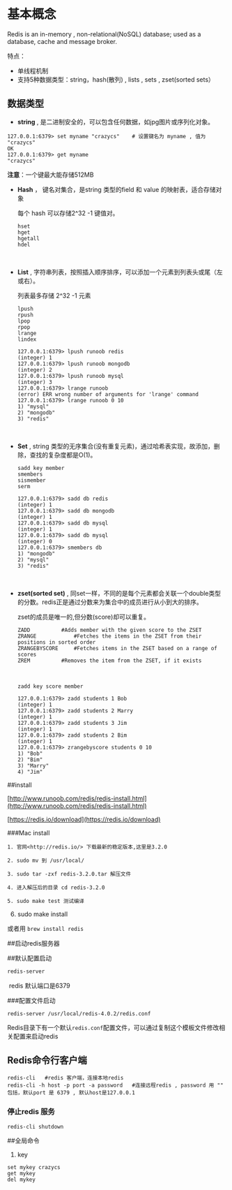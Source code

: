 # 基本概念

Redis is an in-memory , non-relational(NoSQL)  database; used as a database, cache and message broker.

特点：

* 单线程机制
* 支持5种数据类型：string，hash(散列) , lists , sets , zset(sorted sets）



## 数据类型

* **string** , 是二进制安全的，可以包含任何数据，如jpg图片或序列化对象。

```Shell
127.0.0.1:6379> set myname "crazycs"	# 设置键名为 myname , 值为 "crazycs"
OK
127.0.0.1:6379> get myname
"crazycs"
```

**注意**：一个键最大能存储512MB

* **Hash** ， 键名对集合，是string 类型的field 和 value 的映射表，适合存储对象

  每个 hash 可以存储2^32 -1 键值对。

  ```
  hset
  hget
  hgetall
  hdel
  ```

  ​

* **List** , 字符串列表，按照插入顺序排序，可以添加一个元素到列表头或尾（左或右）。

  列表最多存储 2^32 -1 元素

  ```
  lpush
  rpush
  lpop
  rpop
  lrange 
  lindex
  ```

  ```Shell
  127.0.0.1:6379> lpush runoob redis
  (integer) 1
  127.0.0.1:6379> lpush runoob mongodb
  (integer) 2
  127.0.0.1:6379> lpush runoob mysql
  (integer) 3
  127.0.0.1:6379> lrange runoob
  (error) ERR wrong number of arguments for 'lrange' command
  127.0.0.1:6379> lrange runoob 0 10
  1) "mysql"
  2) "mongodb"
  3) "redis"
  ```

  ​

* **Set** , string 类型的无序集合(没有重复元素)，通过哈希表实现，故添加，删除，查找的复杂度都是O(1)。

  ```
  sadd key member
  smembers
  sismember
  serm
  ```

  ```Shell
  127.0.0.1:6379> sadd db redis
  (integer) 1
  127.0.0.1:6379> sadd db mongodb
  (integer) 1
  127.0.0.1:6379> sadd db mysql
  (integer) 1
  127.0.0.1:6379> sadd db mysql
  (integer) 0
  127.0.0.1:6379> smembers db
  1) "mongodb"
  2) "mysql"
  3) "redis"
  ```

  ​

* **zset(sorted set)** ,  同set一样，不同的是每个元素都会关联一个double类型的分数。redis正是通过分数来为集合中的成员进行从小到大的排序。

  zset的成员是唯一的,但分数(score)却可以重复。

  ```Shell
  ZADD 			#Adds member with the given score to the ZSET
  ZRANGE 			#Fetches the items in the ZSET from their positions in sorted order
  ZRANGEBYSCORE 	#Fetches items in the ZSET based on a range of scores
  ZREM 			#Removes the item from the ZSET, if it exists
  ```

  ​

  ```shell
  zadd key score member 
  ```

  ```Shell
  127.0.0.1:6379> zadd students 1 Bob
  (integer) 1
  127.0.0.1:6379> zadd students 2 Marry
  (integer) 1
  127.0.0.1:6379> zadd students 3 Jim
  (integer) 1
  127.0.0.1:6379> zadd students 2 Bim
  (integer) 1
  127.0.0.1:6379> zrangebyscore students 0 10
  1) "Bob"
  2) "Bim"
  3) "Marry"
  4) "Jim"
  ```


##install

[http://www.runoob.com/redis/redis-install.html](http://www.runoob.com/redis/redis-install.html)

[https://redis.io/download](https://redis.io/download)

###Mac install

    1. 官网<http://redis.io/> 下载最新的稳定版本,这里是3.2.0

    2. sudo mv 到 /usr/local/

    3. sudo tar -zxf redis-3.2.0.tar 解压文件

    4. 进入解压后的目录 cd redis-3.2.0

    5. sudo make test 测试编译

   6. sudo make install 

或者用  `brew install redis`

##启动redis服务器

##默认配置启动

```Bash
redis-server
```

​	redis 默认端口是6379

###配置文件启动

```
redis-server /usr/local/redis-4.0.2/redis.conf
```

Redis目录下有一个默认`redis.conf`配置文件，可以通过复制这个模板文件修改相关配置来启动redis

## Redis命令行客户端

```shell
redis-cli	#redis 客户端，连接本地redis
redis-cli -h host -p port -a password	#连接远程redis , password 用 "" 包括，默认port 是 6379 , 默认host是127.0.0.1
```

### 停止redis 服务

```
redis-cli shutdown
```

##全局命令

1. key

```shell
set mykey crazycs
get mykey
del mykey
```



